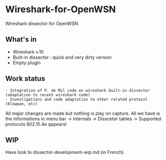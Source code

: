 Wireshark-for-OpenWSN
=====================

Wireshark dissector for OpenWSN

What's in
---------
- Wireshark v.10
- Built-in dissector : quick and very dirty version
- Empty plugin

Work status
-----------
	- Integration of P. de Mil code on wireshark built-in dissector (adaptation to recent wireshark code)
	- Investigations and code adaptation to other related protocol (6lowpan, etc)

All major changes are made but nothing is play on capture. All we have is the informations in menu bar -> internals -> Disscetor tables
												  		    -> Supported protocols 
802.15.4e appears!

WIP
---
Have look to dissector-development-wip.md (in French).
